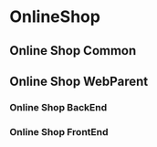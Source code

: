 # OnlineShop

## Online Shop Common

## Online Shop WebParent
### Online Shop BackEnd
### Online Shop FrontEnd
